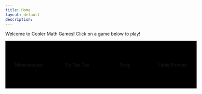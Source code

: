 ```yaml
---
title: Home
layout: default
description: 
---
```

<style>
.home-container { 
    width: 600px; 
    height: 300px;
    right: 0px;

    display: grid;
    grid-template-columns: repeat(4, 1fr); 
    grid-template-rows: repeat(4, 1fr);
    gap: 0px 0px;
}

.home-gamebutton {
    width: 150px;
    height: 150px;
    border-radius: 0px;
    background-color: #000000;
    border: 0px solid black;
    font-size: 1.5fem;

    display: flex;
    justify-content: center;
    align-items: center;

    grid-column: span 1;
    grid-row: span 1;

    transition: all 0s; 
}

.home-gamebutton:hover {
    background-color: #373737;
}
</style>

Welcome to Cooler Math Games! Click on a game below to play!
<div class="home-container">
    <div class="home-gamebutton" id="minesweeper" onclick="window.location='raisinbran25.github.io/tonkatonka/minesweeper'"> Minesweeper</div>
    <div class="home-gamebutton" id="tictactoe" onclick="window.location='raisinbran25.github.io/tonkatonka/tictactoe'"> Tic Tac Toe</div>
    <div class="home-gamebutton" id="pong" onclick="window.location='raisinbran25.github.io/tonkatonka/pong'">Pong</div>
    <div class="home-gamebutton" id="fablefrontier" onclick="window.location='raisinbran25.github.io/tonkatonka/minesweeper'">Fable Frontier</div>